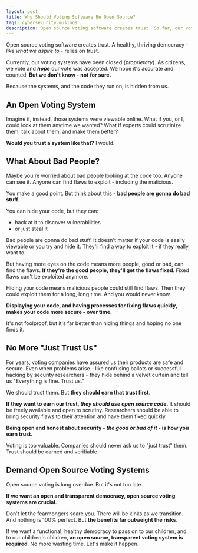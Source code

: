 ```yaml
---
layout: post
title: Why Should Voting Software Be Open Source?
tags: cybersecurity musings
description: Open source voting software creates trust. So far, our voting systems have been closed/proprietary. We hope everything's counted properly and accurately - but we don't know. Not for sure. With an open source voting solution, we could know and have full trust in our voting system.
---
```


Open source voting software creates trust. A healthy, thriving democracy - *like what we aspire to* - relies on trust.

Currently, our voting systems have been closed (*proprietary*). As citizens, we vote and ***hope*** our vote was accepted. We hope it's accurate and counted. **But we don't know - not for sure.**

Because the systems, and the code they run on, is hidden from us.

<!--more-->

## An Open Voting System
Imagine if, instead, those systems were viewable online. What if you, or I, could look at them anytime we wanted? What if experts could scrutinize them, talk about them, and make them better?

**Would you trust a system like that?** I would.

## What About Bad People?
Maybe you're worried about bad people looking at the code too. Anyone can see it. Anyone can find flaws to exploit - including the malicious.

You make a good point. But think about this - **bad people are gonna do bad stuff**.

You can hide your code, but they can:

- hack at it to discover vulnerabilities
- or just steal it

Bad people are gonna do bad stuff. It doesn't matter if your code is easily viewable or you try and hide it. They'll find a way to exploit it - if they really want to.

But having more eyes on the code means more people, good or bad, can find the flaws. **If they're the good people, they'll get the flaws fixed**. Fixed flaws can't be exploited anymore.

Hiding your code means malicious people could still find flaws. Then they could exploit them for a long, long time. And you would never know.

**Displaying your code, and having processes for fixing flaws quickly, makes your code more secure - over time.**

It's not foolproof, but it's far better than hiding things and hoping no one finds it.

## No More "Just Trust Us"
For years, voting companies have assured us their products are safe and secure. Even when problems arise - like confusing ballots or successful hacking by security researchers - they hide behind a velvet curtain and tell us "Everything is fine. Trust us."

We should trust them. But **they should earn that trust first**.

**If they want to earn our trust, *they should use open source code*.** It should be freely available and open to scrutiny. Researchers should be able to bring security flaws to their attention and have them fixed quickly.

**Being open and honest about security - *the good or bad of it* - is how you earn trust.**

Voting is too valuable. Companies should never ask us to "just trust" them. Trust should be earned and verifiable.

## Demand Open Source Voting Systems
Open source voting is long overdue. But it's not too late.

**If we want an open and transparent democracy, open source voting systems are crucial.**

Don't let the fearmongers scare you. There will be kinks as we transition. And nothing is 100% perfect. But **the benefits far outweight the risks**.

If we want a functional, healthy democracy to pass on to our children, and to our children's children, **an open source, transparent voting system is required**. No more wasting time. Let's make it happen.
